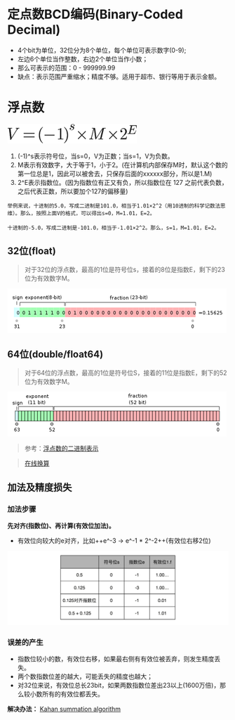 # 定点数BCD编码(Binary-Coded Decimal)

- 4个bit为单位，32位分为8个单位，每个单位可表示数字(0-9);
- 左边6个单位当作整数，右边2个单位当作小数；
- 那么可表示的范围：0 - 999999.99
- 缺点：表示范围严重缩水；精度不够。适用于超市、银行等用于表示金额。

# 浮点数

![image](https://github.com/ingangi/blog/blob/master/img/float_ieee.png)
　　
1. (-1)^s表示符号位，当s=0，V为正数；当s=1，V为负数。
2. M表示有效数字，大于等于1，小于2。(在计算机内部保存M时，默认这个数的第一位总是1，因此可以被舍去，只保存后面的xxxxxx部分，所以是1.M)
3. 2^E表示指数位。(因为指数位有正又有负，所以指数位在 127 之前代表负数，之后代表正数，所以要加个127的偏移量)

```
举例来说，十进制的5.0，写成二进制是101.0，相当于1.01×2^2（用10进制的科学记数法思维）。那么，按照上面V的格式，可以得出s=0，M=1.01，E=2。

十进制的-5.0，写成二进制是-101.0，相当于-1.01×2^2。那么，s=1，M=1.01，E=2。
```

## 32位(float)
> 对于32位的浮点数，最高的1位是符号位s，接着的8位是指数E，剩下的23位为有效数字M。

![image](https://github.com/ingangi/blog/blob/master/img/float32.png)

## 64位(double/float64)
> 对于64位的浮点数，最高的1位是符号位S，接着的11位是指数E，剩下的52位为有效数字M。

![image](https://github.com/ingangi/blog/blob/master/img/float64.png)

> 参考：[浮点数的二进制表示](http://www.ruanyifeng.com/blog/2010/06/ieee_floating-point_representation.html)

> [在线换算](https://www.h-schmidt.net/FloatConverter/IEEE754.html)

## 加法及精度损失

### 加法步骤

**先对齐(指数位)、再计算(有效位加法)。**

- 有效位向较大的e对齐，比如++e^-3 -> e^-1 * 2^-2++(有效位右移2位)

![image](https://github.com/ingangi/blog/blob/master/img/float_plus.jpg)

### 误差的产生

- 指数位较小的数，有效位右移，如果最右侧有有效位被丢弃，则发生精度丢失。
- 两个数指数位差的越大，可能丢失的精度也越大；
- 对32位来说，有效位总长23bit，如果两数指数位差出23以上(1600万倍)，那么较小数所有的有效位都丢失。

**解决办法：** [Kahan summation algorithm](https://en.wikipedia.org/wiki/Kahan_summation_algorithm)

